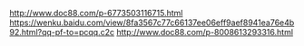 http://www.doc88.com/p-6773503116715.html
https://wenku.baidu.com/view/8fa3567c77c66137ee06eff9aef8941ea76e4b92.html?qq-pf-to=pcqq.c2c
http://www.doc88.com/p-8008613293316.html
